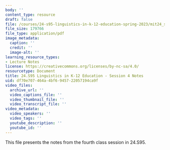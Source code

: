 ```yaml
---
body: ''
content_type: resource
draft: false
file: /courses/24-s95-linguistics-in-k-12-education-spring-2023/mit24_s95_s23_lec4.pdf
file_size: 179766
file_type: application/pdf
image_metadata:
  caption: ''
  credit: ''
  image-alt: ''
learning_resource_types:
- Lecture Notes
license: https://creativecommons.org/licenses/by-nc-sa/4.0/
resourcetype: Document
title: 24.S95 Linguistics in K-12 Education - Session 4 Notes
uid: df70e707-464a-4bf6-9457-22057194ca9f
video_files:
  archive_url: ''
  video_captions_file: ''
  video_thumbnail_file: ''
  video_transcript_file: ''
video_metadata:
  video_speakers: ''
  video_tags: ''
  youtube_description: ''
  youtube_id: ''
---
```

This file presents the notes from the fourth class session in 24.S95.